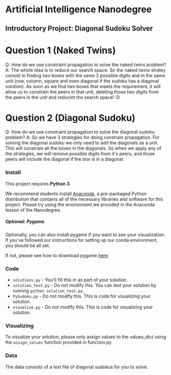 # Artificial Intelligence Nanodegree
## Introductory Project: Diagonal Sudoku Solver

# Question 1 (Naked Twins)
Q: How do we use constraint propagation to solve the naked twins problem?
A: The whole idea is to reduce our search space. So the naked twins stratey consist in
finding two boxes with the same 2 possible digits and in the same unit (row, column, square and even diagonal if the sudoku has a diagonal solution).
As soon as we find two boxes that meets the requirement, it will allow us to constrain the peers in that unit, deleting those two digits from
the peers in the unit and reducint the search space! :D

# Question 2 (Diagonal Sudoku)
Q: How do we use constraint propagation to solve the diagonal sudoku problem?
A: So we have 3 strategies for doing constrain propagation. For solving the diagonal sudoku we only need to add
the diagonals as a unit. This will constrain all the boxes in the diagonals. So when we apply any of the strategies, we will remove
possible digits from it's peers, and those peers will include the diagonal if the box is in a diagonal.

### Install

This project requires **Python 3**.

We recommend students install [Anaconda](https://www.continuum.io/downloads), a pre-packaged Python distribution that contains all of the necessary libraries and software for this project.
Please try using the environment we provided in the Anaconda lesson of the Nanodegree.

##### Optional: Pygame

Optionally, you can also install pygame if you want to see your visualization. If you've followed our instructions for setting up our conda environment, you should be all set.

If not, please see how to download pygame [here](http://www.pygame.org/download.shtml).

### Code

* `solutions.py` - You'll fill this in as part of your solution.
* `solution_test.py` - Do not modify this. You can test your solution by running `python solution_test.py`.
* `PySudoku.py` - Do not modify this. This is code for visualizing your solution.
* `visualize.py` - Do not modify this. This is code for visualizing your solution.

### Visualizing

To visualize your solution, please only assign values to the values_dict using the ```assign_values``` function provided in function.py

### Data

The data consists of a text file of diagonal sudokus for you to solve.